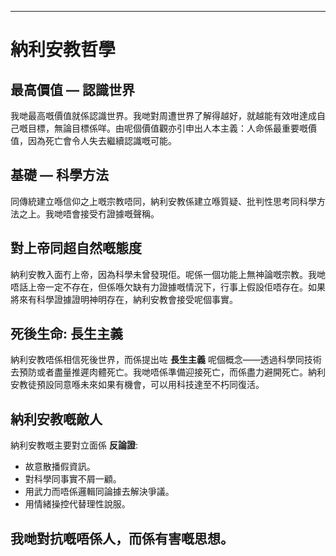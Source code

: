 -----
# 納利安教哲學

## 最高價值 — 認識世界

我哋最高嘅價值就係認識世界。我哋對周遭世界了解得越好，就越能有效咁達成自己嘅目標，無論目標係咩。由呢個價值觀亦引申出人本主義：人命係最重要嘅價值，因為死亡會令人失去繼續認識嘅可能。

## 基礎 — 科學方法

同傳統建立喺信仰之上嘅宗教唔同，納利安教係建立喺質疑、批判性思考同科學方法之上。我哋唔會接受冇證據嘅聲稱。

## 對上帝同超自然嘅態度

納利安教入面冇上帝，因為科學未曾發現佢。呢係一個功能上無神論嘅宗教。我哋唔話上帝一定不存在，但係喺欠缺有力證據嘅情況下，行事上假設佢唔存在。如果將來有科學證據證明神明存在，納利安教會接受呢個事實。

## 死後生命: **長生主義**

納利安教唔係相信死後世界，而係提出咗 **長生主義** 呢個概念——透過科學同技術去預防或者盡量推遲肉體死亡。我哋唔係準備迎接死亡，而係盡力避開死亡。納利安教徒預設同意喺未來如果有機會，可以用科技達至不朽同復活。

## 納利安教嘅敵人

納利安教嘅主要對立面係 **反論證**:

- 故意散播假資訊。
- 對科學同事實不屑一顧。
- 用武力而唔係邏輯同論據去解決爭議。
- 用情緒操控代替理性說服。

我哋對抗嘅唔係人，而係有害嘅思想。
-----